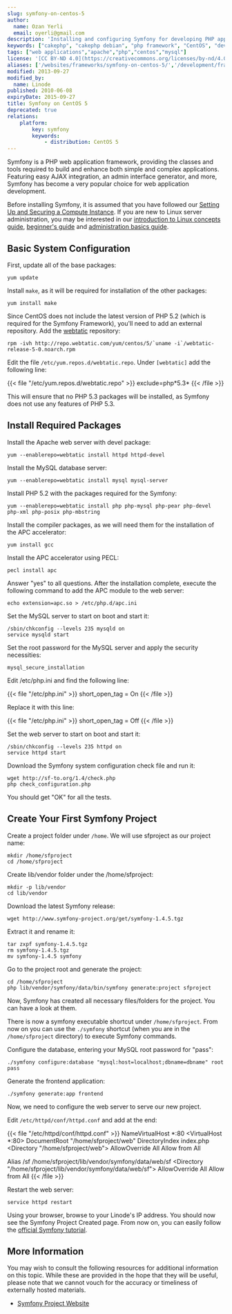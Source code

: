 ```yaml
---
slug: symfony-on-centos-5
author:
  name: Ozan Yerli
  email: oyerli@gmail.com
description: 'Installing and configuring Symfony for developing PHP applications on your CentOS 5 Linode.'
keywords: ["cakephp", "cakephp debian", "php framework", "CentOS", "develop php"]
tags: ["web applications","apache","php","centos","mysql"]
license: '[CC BY-ND 4.0](https://creativecommons.org/licenses/by-nd/4.0)'
aliases: ['/websites/frameworks/symfony-on-centos-5/','/development/frameworks/symfony/symfony-on-centos-5/','/frameworks/symfony/']
modified: 2013-09-27
modified_by:
  name: Linode
published: 2010-06-08
expiryDate: 2015-09-27
title: Symfony on CentOS 5
deprecated: true
relations:
    platform:
        key: symfony
        keywords:
            - distribution: CentOS 5
---
```


Symfony is a PHP web application framework, providing the classes and tools required to build and enhance both simple and complex applications. Featuring easy AJAX integration, an admin interface generator, and more, Symfony has become a very popular choice for web application development.

Before installing Symfony, it is assumed that you have followed our [Setting Up and Securing a Compute Instance](/docs/guides/set-up-and-secure/). If you are new to Linux server administration, you may be interested in our [introduction to Linux concepts guide](/docs/guides/introduction-to-linux-concepts/), [beginner's guide](/docs/guides/linode-beginners-guide/) and [administration basics guide](/docs/using-linux/administration-basics).

## Basic System Configuration

First, update all of the base packages:

    yum update

Install `make`, as it will be required for installation of the other packages:

    yum install make

Since CentOS does not include the latest version of PHP 5.2 (which is required for the Symfony Framework), you'll need to add an external repository. Add the [webtatic](http://www.webtatic.com/) repository:

    rpm -ivh http://repo.webtatic.com/yum/centos/5/`uname -i`/webtatic-release-5-0.noarch.rpm

Edit the file `/etc/yum.repos.d/webtatic.repo`. Under `[webtatic]` add the following line:

{{< file "/etc/yum.repos.d/webtatic.repo" >}}
exclude=php\*5.3\*
{{< /file >}}

This will ensure that no PHP 5.3 packages will be installed, as Symfony does not use any features of PHP 5.3.

## Install Required Packages

Install the Apache web server with devel package:

    yum --enablerepo=webtatic install httpd httpd-devel

Install the MySQL database server:

    yum --enablerepo=webtatic install mysql mysql-server

Install PHP 5.2 with the packages required for the Symfony:

    yum --enablerepo=webtatic install php php-mysql php-pear php-devel php-xml php-posix php-mbstring

Install the compiler packages, as we will need them for the installation of the APC accelerator:

    yum install gcc

Install the APC accelerator using PECL:

    pecl install apc

Answer "yes" to all questions. After the installation complete, execute the following command to add the APC module to the web server:

    echo extension=apc.so > /etc/php.d/apc.ini

Set the MySQL server to start on boot and start it:

    /sbin/chkconfig --levels 235 mysqld on
    service mysqld start

Set the root password for the MySQL server and apply the security necessities:

    mysql_secure_installation

Edit /etc/php.ini and find the following line:

{{< file "/etc/php.ini" >}}
short_open_tag = On
{{< /file >}}

Replace it with this line:

{{< file "/etc/php.ini" >}}
short_open_tag = Off
{{< /file >}}

Set the web server to start on boot and start it:

    /sbin/chkconfig --levels 235 httpd on
    service httpd start

Download the Symfony system configuration check file and run it:

    wget http://sf-to.org/1.4/check.php
    php check_configuration.php

You should get "OK" for all the tests.

## Create Your First Symfony Project

Create a project folder under `/home`. We will use sfproject as our project name:

    mkdir /home/sfproject
    cd /home/sfproject

Create lib/vendor folder under the /home/sfproject:

    mkdir -p lib/vendor
    cd lib/vendor

Download the latest Symfony release:

    wget http://www.symfony-project.org/get/symfony-1.4.5.tgz

Extract it and rename it:

    tar zxpf symfony-1.4.5.tgz
    rm symfony-1.4.5.tgz
    mv symfony-1.4.5 symfony

Go to the project root and generate the project:

    cd /home/sfproject
    php lib/vendor/symfony/data/bin/symfony generate:project sfproject

Now, Symfony has created all necessary files/folders for the project. You can have a look at them.

There is now a symfony executable shortcut under `/home/sfproject`. From now on you can use the `./symfony` shortcut (when you are in the `/home/sfproject` directory) to execute Symfony commands.

Configure the database, entering your MySQL root password for "pass":

    ./symfony configure:database "mysql:host=localhost;dbname=dbname" root pass

Generate the frontend application:

    ./symfony generate:app frontend

Now, we need to configure the web server to serve our new project.

Edit `/etc/httpd/conf/httpd.conf` and add at the end:

{{< file "/etc/httpd/conf/httpd.conf" >}}
NameVirtualHost *:80
<VirtualHost *:80>
  DocumentRoot "/home/sfproject/web"
  DirectoryIndex index.php
  <Directory "/home/sfproject/web">
    AllowOverride All
    Allow from All
  </Directory>

  Alias /sf /home/sfproject/lib/vendor/symfony/data/web/sf
  <Directory "/home/sfproject/lib/vendor/symfony/data/web/sf">
    AllowOverride All
    Allow from All
  </Directory>
</VirtualHost>
{{< /file >}}

Restart the web server:

    service httpd restart

Using your browser, browse to your Linode's IP address. You should now see the Symfony Project Created page. From now on, you can easily follow the [official Symfony tutorial](http://www.symfony-project.org/jobeet/1_4/Doctrine/en/).

## More Information

You may wish to consult the following resources for additional information on this topic. While these are provided in the hope that they will be useful, please note that we cannot vouch for the accuracy or timeliness of externally hosted materials.

- [Symfony Project Website](http://www.symfony-project.org/)



